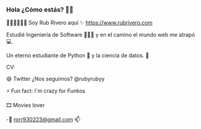 ### Hola ¿Cómo estás? 👋👋

🦸🏻‍♀️🦸🏻‍♀ Soy Rub Rivero aquí ✨ https://www.rubrivero.com

Estudié Ingeniería de Software 👨🏻‍💻 y en el camino el mundo web me atrapó💻.

Un eterno estudiante de Python 🐍 y la ciencia de datos. 🤖

CV: 

😄 Twitter ¿Nos seguimos? @rubyrubyy

⚡ Fun fact: I´m crazy for Funkos

🎞️ Movies lover

-:email: rorr930223@gmail.com 📫

<!--
**rubcode/rubcode** is a ✨ _special_ ✨ repository because its `README.md` (this file) appears on your GitHub profile.

Here are some ideas to get you started:

- 🔭 I’m currently working on ...
- 🌱 I’m currently learning ...
- 👯 I’m looking to collaborate on ...
- 🤔 I’m looking for help with ...
- 💬 Ask me about ...
- 📫 How to reach me: ...
- 😄 Pronouns: ...
- ⚡ Fun fact: ...
-->
